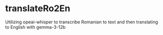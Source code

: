 # translateRo2En
Utilizing opeai-whisper to transcribe Romanian to text and then translating to English with gemma-3-12b
